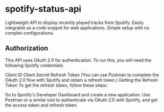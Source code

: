 # spotify-status-api
Lightweight API to display recently played tracks from Spotify. Easily integrable as a code snippet for web applications. Simple setup with no complex configurations.

## Authorization
This API uses OAuth 2.0 for authentication. To run this, you will need the following Spotify credentials:

Client ID
Client Secret
Refresh Token (You can use Postman to complete the OAuth 2.0 flow with Spotify and obtain a refresh token.)
Getting the Refresh Token
To get the refresh token, follow these steps:

Go to Spotify's Developer Dashboard and create a new application.
Use Postman or a similar tool to authenticate via OAuth 2.0 with Spotify, and get the access token and refresh token.
